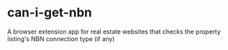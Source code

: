 # can-i-get-nbn

A browser extension app for real estate websites that checks the property listing's NBN connection type (if any)
